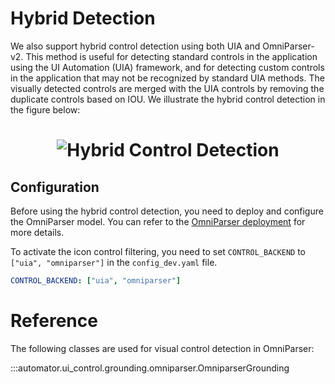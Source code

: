 # Hybrid Detection

We also support hybrid control detection using both UIA and OmniParser-v2. This method is useful for detecting standard controls in the application using the UI Automation (UIA) framework, and for detecting custom controls in the application that may not be recognized by standard UIA methods. The visually detected controls are merged with the UIA controls by removing the duplicate controls based on IOU. We illustrate the hybrid control detection in the figure below:

<h1 align="center">
    <img src="../../../img/controls.png" alt="Hybrid Control Detection" />
</h1>


## Configuration


Before using the hybrid control detection, you need to deploy and configure the OmniParser model. You can refer to the [OmniParser deployment](./visual_detection.md) for more details.

To activate the icon control filtering, you need to set `CONTROL_BACKEND` to `["uia", "omniparser"]` in the `config_dev.yaml` file.

```yaml
CONTROL_BACKEND: ["uia", "omniparser"]
```


# Reference
The following classes are used for visual control detection in OmniParser:


:::automator.ui_control.grounding.omniparser.OmniparserGrounding